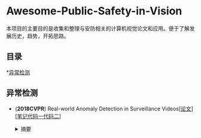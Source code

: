 # Awesome-Public-Safety-in-Vision
本项目的主要目的是收集和整理与安防相关的计算机视觉论文和应用。便于了解发展历史，趋势，开拓思路。



## 目录

*[异常检测](#异常检测)



## 异常检测
- <a name=""></a> (**2018CVPR**) Real-world Anomaly Detection in Surveillance Videos[[论文](https://arxiv.org/abs/1801.04264)][[笔记](https://baijiahao.baidu.com/s?id=1595426742680707340&wfr=spider&for=pc)[代码一](https://github.com/abhay97ps/Anomaly-Detection-in-Surveillance-Videos)[代码二](https://github.com/kanwalkumar/Real-World-Anomaly-Detection)]<br>

  <p style="text-indent:2em"></p><details>
  <summary>摘要</summary>
  任务：自动识别视频中是否存在异常事件，但并没有检测具体属于什么异常，结果只是某一帧是异常的<br>

  新提出数据集UCF-Crime包括：1900段视频，每段视频平均7247帧，数据集总长度128小时<br>

  数据集中的异常事件包括：Abuse, arrest, arson, assault, accident, burglary, fighting, robbery <br>

  </details>

  ​


